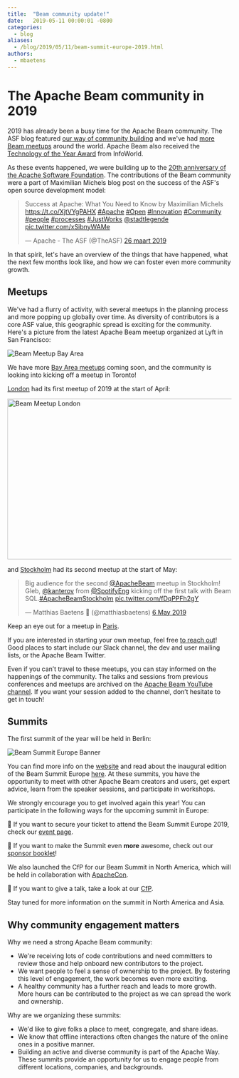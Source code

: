 ```yaml
---
title:  "Beam community update!"
date:   2019-05-11 00:00:01 -0800
categories:
  - blog
aliases:
  - /blog/2019/05/11/beam-summit-europe-2019.html
authors:
  - mbaetens
---
```

<!--
Licensed under the Apache License, Version 2.0 (the "License");
you may not use this file except in compliance with the License.
You may obtain a copy of the License at

http://www.apache.org/licenses/LICENSE-2.0

Unless required by applicable law or agreed to in writing, software
distributed under the License is distributed on an "AS IS" BASIS,
WITHOUT WARRANTIES OR CONDITIONS OF ANY KIND, either express or implied.
See the License for the specific language governing permissions and
limitations under the License.
-->

# The Apache Beam community in 2019


2019 has already been a busy time for the Apache Beam community. The ASF blog featured [our way of community building](https://blogs.apache.org/comdev/date/20190222) and we've had [more Beam meetups](https://www.meetup.com/San-Francisco-Apache-Beam/events/257482350)  around the world. Apache Beam also received the [Technology of the Year Award](https://www.infoworld.com/article/3336072/infoworlds-2019-technology-of-the-year-award-winners.html) from InfoWorld.

As these events happened, we were building up to the [20th anniversary of the Apache Software Foundation](https://opensource.googleblog.com/2019/03/celebrating-20-years-of-apache.html).  The contributions of the Beam community were a part of Maximilian Michels blog post on the success of the ASF's open source development model:

<blockquote class="twitter-tweet" data-lang="nl"><p lang="en" dir="ltr">Success at Apache: What You Need to Know by Maximilian Michels <a href="https://t.co/XjtVYgPAHX">https://t.co/XjtVYgPAHX</a> <a href="https://twitter.com/hashtag/Apache?src=hash&amp;ref_src=twsrc%5Etfw">#Apache</a> <a href="https://twitter.com/hashtag/Open?src=hash&amp;ref_src=twsrc%5Etfw">#Open</a> <a href="https://twitter.com/hashtag/Innovation?src=hash&amp;ref_src=twsrc%5Etfw">#Innovation</a> <a href="https://twitter.com/hashtag/Community?src=hash&amp;ref_src=twsrc%5Etfw">#Community</a> <a href="https://twitter.com/hashtag/people?src=hash&amp;ref_src=twsrc%5Etfw">#people</a> <a href="https://twitter.com/hashtag/processes?src=hash&amp;ref_src=twsrc%5Etfw">#processes</a> <a href="https://twitter.com/hashtag/JustWorks?src=hash&amp;ref_src=twsrc%5Etfw">#JustWorks</a> <a href="https://twitter.com/stadtlegende?ref_src=twsrc%5Etfw">@stadtlegende</a> <a href="https://t.co/xSibnyWAMe">pic.twitter.com/xSibnyWAMe</a></p>&mdash; Apache - The ASF (@TheASF) <a href="https://twitter.com/TheASF/status/1110364656143601664?ref_src=twsrc%5Etfw">26 maart 2019</a></blockquote>

<script async src="https://platform.twitter.com/widgets.js" charset="utf-8"></script>

In that spirit, let's have an overview of the things that have happened, what the next few months look like, and how we can foster even more community growth.


## Meetups
We've had a flurry of activity, with several meetups in the planning process and more popping up globally over time. As diversity of contributors is a core ASF value, this geographic spread is exciting for the community. Here's a picture from the latest Apache Beam meetup organized at Lyft in San Francisco:

<img src="https://secure.meetupstatic.com/photos/event/8/0/1/2/600_481292786.jpeg" alt="Beam Meetup Bay Area" >

We have more [Bay Area meetups](https://www.meetup.com/San-Francisco-Apache-Beam) coming soon, and the community is looking into kicking off a meetup in Toronto!

[London](https://www.meetup.com/London-Apache-Beam-Meetup) had its first meetup of 2019 at the start of April:

<img src="https://secure.meetupstatic.com/photos/event/4/7/0/e/600_480318190.jpeg" alt="Beam Meetup London" height="360" width="640" >

and [Stockholm](https://www.meetup.com/Apache-Beam-Stockholm/events/260634514) had its second meetup at the start of May:

<blockquote class="twitter-tweet" data-lang="en-gb"><p lang="en" dir="ltr">Big audience for the second <a href="https://twitter.com/ApacheBeam?ref_src=twsrc%5Etfw">@ApacheBeam</a> meetup in Stockholm! Gleb, <a href="https://twitter.com/kanterov?ref_src=twsrc%5Etfw">@kanterov</a> from <a href="https://twitter.com/SpotifyEng?ref_src=twsrc%5Etfw">@SpotifyEng</a> kicking off the first talk with Beam SQL.<a href="https://twitter.com/hashtag/ApacheBeamStockholm?src=hash&amp;ref_src=twsrc%5Etfw">#ApacheBeamStockholm</a> <a href="https://t.co/fDqPPFh2gY">pic.twitter.com/fDqPPFh2gY</a></p>&mdash; Matthias Baetens 🌆 (@matthiasbaetens) <a href="https://twitter.com/matthiasbaetens/status/1125442916711915521?ref_src=twsrc%5Etfw">6 May 2019</a></blockquote>
<script async src="https://platform.twitter.com/widgets.js" charset="utf-8"></script>

Keep an eye out for a meetup in [Paris](https://www.meetup.com/Paris-Apache-Beam-Meetup).

If you are interested in starting your own meetup, feel free [to reach out](/community/contact-us)! Good places to start include our Slack channel, the dev and user mailing lists, or the Apache Beam Twitter.

Even if you can’t travel to these meetups, you can stay informed on the happenings of the community.  The talks and sessions from previous conferences and meetups are archived on the [Apache Beam YouTube channel](https://www.youtube.com/c/ApacheBeamYT). If you want your session added to the channel, don’t hesitate to get in touch!

## Summits
The first summit of the year will be held in Berlin:

<img src="https://img.evbuc.com/https%3A%2F%2Fcdn.evbuc.com%2Fimages%2F58635346%2F70962106775%2F1%2Foriginal.20190317-212619?w=800&auto=compress&rect=0%2C115%2C2666%2C1333&s=2680f5036dcad9177b027cce026c0224" alt="Beam Summit Europe Banner" >

You can find more info on the [website](https://beamsummit.org) and read about the inaugural edition of the Beam Summit Europe [here](/blog/2018/10/31/beam-summit-aftermath.html). At these summits, you have the opportunity to meet with other Apache Beam creators and users, get expert advice, learn from the speaker sessions, and participate in workshops.

We strongly encourage you to get involved again this year! You can participate in the following ways for the upcoming summit in Europe:

🎫 If you want to secure your ticket to attend the Beam Summit Europe 2019, check our [event page](https://beam-summit-europe.eventbrite.com).

💸 If you want to make the Summit even **more** awesome, check out our [sponsor booklet](https://drive.google.com/file/d/1R3vvOHihQbpuzF2aaSV8WYg9YHRmJwxS/view)!

We also launched the CfP for our Beam Summit in North America, which will be held in collaboration with [ApacheCon](https://www.apachecon.com).

🎤 If you want to give a talk, take a look at our [CfP](https://www.apachecon.com/acna19/cfp.html).

Stay tuned for more information on the summit in North America and Asia.

## Why community engagement matters
Why we need a strong Apache Beam community:
* We're receiving lots of code contributions and need committers to review those and help onboard new contributors to the project.
* We want people to feel a sense of ownership to the project. By fostering this level of engagement, the work becomes even more exciting.
* A healthy community has a further reach and leads to more growth. More hours can be contributed to the project as we can spread the work and ownership.

Why are we organizing these summits:
* We'd like to give folks a place to meet, congregate, and share ideas.
* We know that offline interactions often changes the nature of the online ones in a positive manner.
* Building an active and diverse community is part of the Apache Way. These summits provide an opportunity for us to engage people from different locations, companies, and backgrounds.

<!--more-->
